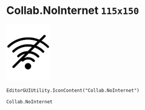 # Collab.NoInternet `115x150`
<img src="/img/Collab.NoInternet.png" width=115 height=150>

``` CSharp
EditorGUIUtility.IconContent("Collab.NoInternet")
```
```
Collab.NoInternet
```
